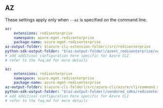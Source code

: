 ## AZ

These settings apply only when `--az` is specified on the command line.

``` yaml $(az) && $(target-mode) != core
az:
    extensions: redisenterprise
    namespace: azure.mgmt.redisenterprise
    package-name: azure-mgmt-redisenterprise
az-output-folder: $(azure-cli-extension-folder)/src/redisenterprise
python-sdk-output-folder: "$(az-output-folder)/azext_redisenterprise/vendored_sdks/redisenterprise"
# add additinal configuration here specific for Azure CLI
# refer to the faq.md for more details
```
``` yaml $(az) && $(target-mode) == core
az:
    extensions: redisenterprise
    namespace: azure.mgmt.redisenterprise
    package-name: azure-mgmt-redisenterprise
az-output-folder: $(azure-cli-folder)/src/azure-cli/azure/cli/command_modules/redisenterprise
python-sdk-output-folder: "$(az-output-folder)/vendored_sdks/redisenterprise"
# add additinal configuration here specific for Azure CLI
# refer to the faq.md for more details
```